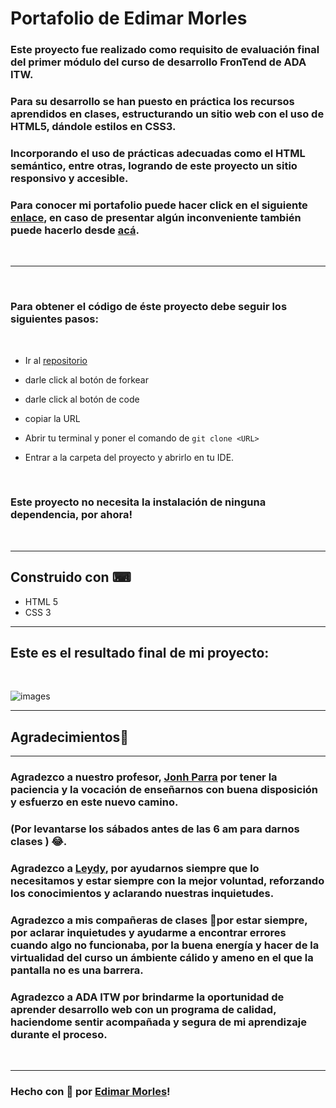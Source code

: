 # Portafolio de Edimar Morles
  ### Este proyecto fue realizado como requisito de evaluación final del primer módulo del curso de desarrollo FronTend de ADA ITW.
  ### Para su desarrollo se han puesto en práctica los recursos aprendidos en clases, estructurando un sitio web con el uso de **HTML5**, dándole estilos en **CSS3**.
   
  ### Incorporando el uso de prácticas adecuadas como el HTML semántico, entre otras, logrando de este proyecto un sitio responsivo y accesible.

  ### Para conocer mi portafolio puede hacer click en el siguiente [enlace](https://edimar-m.github.io/Portfolio-modulo-1/), en caso de presentar algún inconveniente también puede hacerlo desde [acá](https://adoring-jang-f31dba.netlify.app).

  <br>

  ***
  <br>
  

  ### Para obtener el código de éste proyecto debe seguir los siguientes pasos:
  <br>

  - Ir al [repositorio](https://edimar-m.github.io/Portfolio-modulo-1/)

  - darle click al botón de forkear
  - darle click al botón de code
  - copiar la URL
  - Abrir tu terminal y poner el comando de ```git clone <URL>```
  - Entrar a la carpeta del proyecto y abrirlo en tu IDE.
  <br>

### Este proyecto no necesita la instalación de ninguna dependencia, por ahora!
<br>

***
## Construido con ⌨

- HTML 5
- CSS 3

***
## Este es el resultado final de mi proyecto:
<br>

![images](https://github.com/edimar-m/Portfolio-modulo-1/blob/master/images/screencapture.png)

***
## Agradecimientos🙌
***
### Agradezco a nuestro profesor, [Jonh Parra](https://github.com/Jonhks) por tener la paciencia y la vocación de enseñarnos con buena disposición y esfuerzo en este nuevo camino. 
### (Por levantarse los sábados antes de las 6 am para darnos clases ) 😂.

### Agradezco a [Leydy](https://github.com/leydyk93/),  por ayudarnos siempre que lo necesitamos y estar siempre con la mejor voluntad, reforzando los conocimientos y aclarando nuestras inquietudes.

### Agradezco a mis compañeras de clases 💜por estar siempre, por aclarar inquietudes y ayudarme a encontrar errores cuando algo no funcionaba, por la buena energía y hacer de la virtualidad del curso un ámbiente cálido y ameno en el que la pantalla no es una barrera.

### Agradezco a ADA ITW por brindarme la oportunidad de aprender desarrollo web con un programa de calidad, haciendome sentir acompañada y segura de mi aprendizaje durante el proceso.

<br>

***
### Hecho con 🧡 por [Edimar Morles](https://github.com/edimar-m)!
  
